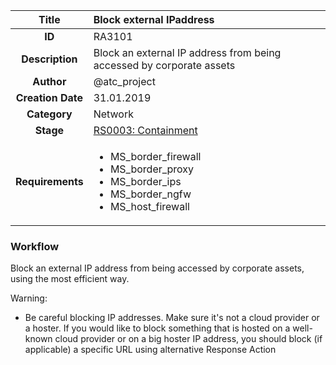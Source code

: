 | Title                       | Block external IPaddress         |
|:---------------------------:|:--------------------|
| **ID**                      | RA3101            |
| **Description**             | Block an external IP address from being accessed by corporate assets   |
| **Author**                  | @atc_project        |
| **Creation Date**           | 31.01.2019 |
| **Category**                | Network      |
| **Stage**                   |[RS0003: Containment](../Response_Stages/RS0003.md)| 
| **Requirements** |<ul><li>MS_border_firewall</li><li>MS_border_proxy</li><li>MS_border_ips</li><li>MS_border_ngfw</li><li>MS_host_firewall</li></ul>|

### Workflow

Block an external IP address from being accessed by corporate assets, using the most efficient way.  

Warning:  

- Be careful blocking IP addresses. Make sure it's not a cloud provider or a hoster. If you would like to block something that is hosted on a well-known cloud provider or on a big hoster IP address, you should block (if applicable) a specific URL using alternative Response Action   
